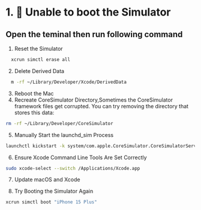 
# 1. 🚀 Unable to boot the Simulator
## Open the teminal then run following command

1. Reset the Simulator
```bash
  xcrun simctl erase all
```

2. Delete Derived Data
```bash
  m -rf ~/Library/Developer/Xcode/DerivedData
```

3. Reboot the Mac
4. Recreate CoreSimulator Directory,Sometimes the CoreSimulator framework files get corrupted. You can try removing the directory that stores this data:
```bash
rm -rf ~/Library/Developer/CoreSimulator
```
5. Manually Start the launchd_sim Process
```bash
launchctl kickstart -k system/com.apple.CoreSimulator.CoreSimulatorService
```

6. Ensure Xcode Command Line Tools Are Set Correctly
```bash
sudo xcode-select --switch /Applications/Xcode.app
```

7. Update macOS and Xcode

8. Try Booting the Simulator Again
```bash
xcrun simctl boot "iPhone 15 Plus"
```
